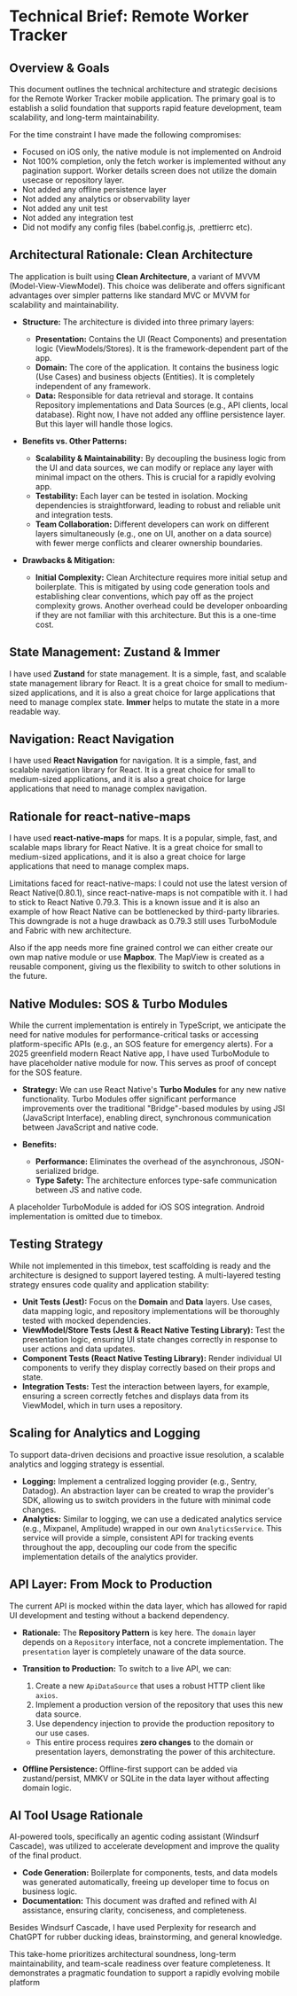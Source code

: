 # Technical Brief: Remote Worker Tracker

## Overview & Goals

This document outlines the technical architecture and strategic decisions for the Remote Worker Tracker mobile application. The primary goal is to establish a solid foundation that supports rapid feature development, team scalability, and long-term maintainability.

For the time constraint I have made the following compromises:

- Focused on iOS only, the native module is not implemented on Android
- Not 100% completion, only the fetch worker is implemented without any pagination support. Worker details screen does not utilize the domain usecase or repository layer.
- Not added any offline persistence layer
- Not added any analytics or observability layer
- Not added any unit test
- Not added any integration test
- Did not modify any config files (babel.config.js, .prettierrc etc).

## Architectural Rationale: Clean Architecture

The application is built using **Clean Architecture**, a variant of MVVM (Model-View-ViewModel). This choice was deliberate and offers significant advantages over simpler patterns like standard MVC or MVVM for scalability and maintainability.

- **Structure:** The architecture is divided into three primary layers:

  - **Presentation:** Contains the UI (React Components) and presentation logic (ViewModels/Stores). It is the framework-dependent part of the app.
  - **Domain:** The core of the application. It contains the business logic (Use Cases) and business objects (Entities). It is completely independent of any framework.
  - **Data:** Responsible for data retrieval and storage. It contains Repository implementations and Data Sources (e.g., API clients, local database). Right now, I have not added any offline persistence layer. But this layer will handle those logics.

- **Benefits vs. Other Patterns:**

  - **Scalability & Maintainability:** By decoupling the business logic from the UI and data sources, we can modify or replace any layer with minimal impact on the others. This is crucial for a rapidly evolving app.
  - **Testability:** Each layer can be tested in isolation. Mocking dependencies is straightforward, leading to robust and reliable unit and integration tests.
  - **Team Collaboration:** Different developers can work on different layers simultaneously (e.g., one on UI, another on a data source) with fewer merge conflicts and clearer ownership boundaries.

- **Drawbacks & Mitigation:**
  - **Initial Complexity:** Clean Architecture requires more initial setup and boilerplate. This is mitigated by using code generation tools and establishing clear conventions, which pay off as the project complexity grows. Another overhead could be developer onboarding if they are not familiar with this architecture. But this is a one-time cost.

## State Management: Zustand & Immer

I have used **Zustand** for state management. It is a simple, fast, and scalable state management library for React. It is a great choice for small to medium-sized applications, and it is also a great choice for large applications that need to manage complex state. **Immer** helps to mutate the state in a more readable way.

## Navigation: React Navigation

I have used **React Navigation** for navigation. It is a simple, fast, and scalable navigation library for React. It is a great choice for small to medium-sized applications, and it is also a great choice for large applications that need to manage complex navigation.

## Rationale for react-native-maps

I have used **react-native-maps** for maps. It is a popular, simple, fast, and scalable maps library for React Native. It is a great choice for small to medium-sized applications, and it is also a great choice for large applications that need to manage complex maps.

Limitations faced for react-native-maps: I could not use the latest version of React Native(0.80.1), since react-native-maps is not compatible with it. I had to stick to React Native 0.79.3. This is a known issue and it is also an example of how React Native can be bottlenecked by third-party libraries. This downgrade is not a huge drawback as 0.79.3 still uses TurboModule and Fabric with new architecture.

Also if the app needs more fine grained control we can either create our own map native module or use **Mapbox**. The MapView is created as a reusable component, giving us the flexibility to switch to other solutions in the future.

## Native Modules: SOS & Turbo Modules

While the current implementation is entirely in TypeScript, we anticipate the need for native modules for performance-critical tasks or accessing platform-specific APIs (e.g., an SOS feature for emergency alerts). For a 2025 greenfield modern React Native app, I have used TurboModule to have placeholder native module for now. This serves as proof of concept for the SOS feature.

- **Strategy:** We can use React Native's **Turbo Modules** for any new native functionality. Turbo Modules offer significant performance improvements over the traditional "Bridge"-based modules by using JSI (JavaScript Interface), enabling direct, synchronous communication between JavaScript and native code.
- **Benefits:**

  - **Performance:** Eliminates the overhead of the asynchronous, JSON-serialized bridge.
  - **Type Safety:** The architecture enforces type-safe communication between JS and native code.

A placeholder TurboModule is added for iOS SOS integration. Android implementation is omitted due to timebox.

## Testing Strategy

While not implemented in this timebox, test scaffolding is ready and the architecture is designed to support layered testing. A multi-layered testing strategy ensures code quality and application stability:

- **Unit Tests (Jest):** Focus on the **Domain** and **Data** layers. Use cases, data mapping logic, and repository implementations will be thoroughly tested with mocked dependencies.
- **ViewModel/Store Tests (Jest & React Native Testing Library):** Test the presentation logic, ensuring UI state changes correctly in response to user actions and data updates.
- **Component Tests (React Native Testing Library):** Render individual UI components to verify they display correctly based on their props and state.
- **Integration Tests:** Test the interaction between layers, for example, ensuring a screen correctly fetches and displays data from its ViewModel, which in turn uses a repository.

## Scaling for Analytics and Logging

To support data-driven decisions and proactive issue resolution, a scalable analytics and logging strategy is essential.

- **Logging:** Implement a centralized logging provider (e.g., Sentry, Datadog). An abstraction layer can be created to wrap the provider's SDK, allowing us to switch providers in the future with minimal code changes.
- **Analytics:** Similar to logging, we can use a dedicated analytics service (e.g., Mixpanel, Amplitude) wrapped in our own `AnalyticsService`. This service will provide a simple, consistent API for tracking events throughout the app, decoupling our code from the specific implementation details of the analytics provider.

## API Layer: From Mock to Production

The current API is mocked within the data layer, which has allowed for rapid UI development and testing without a backend dependency.

- **Rationale:** The **Repository Pattern** is key here. The `domain` layer depends on a `Repository` interface, not a concrete implementation. The `presentation` layer is completely unaware of the data source.
- **Transition to Production:** To switch to a live API, we can:

  1. Create a new `ApiDataSource` that uses a robust HTTP client like `axios`.
  2. Implement a production version of the repository that uses this new data source.
  3. Use dependency injection to provide the production repository to our use cases.

  - This entire process requires **zero changes** to the domain or presentation layers, demonstrating the power of this architecture.

- **Offline Persistence:** Offline-first support can be added via zustand/persist, MMKV or SQLite in the data layer without affecting domain logic.

## AI Tool Usage Rationale

AI-powered tools, specifically an agentic coding assistant (Windsurf Cascade), was utilized to accelerate development and improve the quality of the final product.

- **Code Generation:** Boilerplate for components, tests, and data models was generated automatically, freeing up developer time to focus on business logic.
- **Documentation:** This document was drafted and refined with AI assistance, ensuring clarity, conciseness, and completeness.

Besides Windsurf Cascade, I have used Perplexity for research and ChatGPT for rubber ducking ideas, brainstorming, and general knowledge.

This take-home prioritizes architectural soundness, long-term maintainability, and team-scale readiness over feature completeness. It demonstrates a pragmatic foundation to support a rapidly evolving mobile platform
